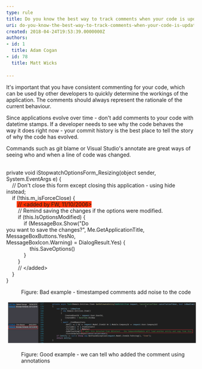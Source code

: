 ```yaml
---
type: rule
title: Do you know the best way to track comments when your code is updated?
uri: do-you-know-the-best-way-to-track-comments-when-your-code-is-updated
created: 2018-04-24T19:53:39.0000000Z
authors:
- id: 1
  title: Adam Cogan
- id: 78
  title: Matt Wicks

---
```




<span class='intro'> ​​​​​​​​It's important that you have consistent commenting for your code, which can be used by other developers to quickly determine the workings of the application. The comments should always represent the rationale of the current behaviour.<br> </span>

<p class="ssw15-rteElement-P">Since applications evolve over time - don't add comments to your code with datetime stamps. If a developer needs to see why the code behaves the way it does right now - your commit history is the best place to tell the story of why&#160;the code has evolved.​​​&#160;<br></p><p class="ssw15-rteElement-P">Commands such as git blame or Visual Studio's annotate are great ways of seeing who and when a line of code was changed.&#160;<br><br></p><p class="ssw15-rteElement-CodeArea">private void&#160;iStopwatchOptionsForm_Resizing(object&#160;sender, System.EventArgs e) &#123;<br>&#160; &#160;&#160;//&#160;Don't close this form except closing this application - using hide instead;&#160;<br>&#160; &#160; if (!this.m_isForceClose) &#123;<br>&#160; &#160; &#160; &#160;<span style="background-color&#58;#ff3300;">&#160;//&#160;&lt;added by FW, 11/10/2006&gt;</span><br>&#160; &#160; &#160; &#160; //&#160;Remind saving the changes if the options were modified.<br>&#160; &#160; &#160; &#160; if (this.IsOptionsModified) &#123;<br>&#160; &#160; &#160; &#160; &#160; &#160;&#160;if&#160;(MessageBox.Show(&quot;Do<br>you want to save the changes?&quot;, Me.GetApplicationTitle, MessageBoxButtons.YesNo,<br>MessageBoxIcon.Warning) = DialogResult.Yes) &#123;<br>&#160; &#160; &#160; &#160; &#160; &#160; &#160; &#160;&#160;this.SaveOptions()<br>&#160; &#160; &#160; &#160; &#160; &#160;&#160;&#125;<br>&#160; &#160; &#160; &#160; &#125;<br>&#160; &#160; &#160; &#160; //&#160;&lt;/added&gt;<br>&#160; &#160; &#125;<br>&#125;<br></p><dd class="ssw15-rteElement-FigureBad">Figure&#58; Bad example - timestamped comments add noise to the code<br></dd><p class="ssw15-rteElement-P"><img src="comment annotations.png" alt="comment annotations.png" style="margin&#58;5px;width&#58;808px;" /><br></p><dd class="ssw15-rteElement-FigureGood"> Figure&#58; Good example - we can tell who added the comment using annotations<br></dd>


